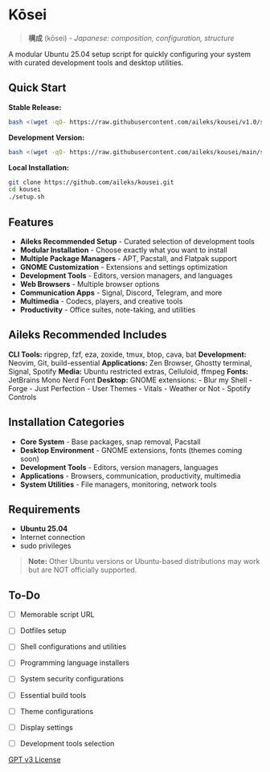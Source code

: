 # Kōsei

> **構成** (kōsei) - *Japanese: composition, configuration, structure*

A modular Ubuntu 25.04 setup script for quickly configuring your system with curated development tools and desktop utilities.

## Quick Start

**Stable Release:**
```bash
bash <(wget -qO- https://raw.githubusercontent.com/aileks/kousei/v1.0/setup.sh)
```

**Development Version:**
```bash
bash <(wget -qO- https://raw.githubusercontent.com/aileks/kousei/main/setup.sh)
```

**Local Installation:**
```bash
git clone https://github.com/aileks/kousei.git
cd kousei
./setup.sh
```

## Features

- **Aileks Recommended Setup** - Curated selection of development tools
- **Modular Installation** - Choose exactly what you want to install
- **Multiple Package Managers** - APT, Pacstall, and Flatpak support
- **GNOME Customization** - Extensions and settings optimization
- **Development Tools** - Editors, version managers, and languages
- **Web Browsers** - Multiple browser options
- **Communication Apps** - Signal, Discord, Telegram, and more
- **Multimedia** - Codecs, players, and creative tools
- **Productivity** - Office suites, note-taking, and utilities

## Aileks Recommended Includes

**CLI Tools:** ripgrep, fzf, eza, zoxide, tmux, btop, cava, bat
**Development:** Neovim, Git, build-essential
**Applications:** Zen Browser, Ghostty terminal, Signal, Spotify
**Media:** Ubuntu restricted extras, Celluloid, ffmpeg
**Fonts:** JetBrains Mono Nerd Font 
**Desktop:** GNOME extensions:
    - Blur my Shell
    - Forge
    - Just Perfection
    - User Themes
    - Vitals
    - Weather or Not
    - Spotify Controls

## Installation Categories

- **Core System** - Base packages, snap removal, Pacstall
- **Desktop Environment** - GNOME extensions, fonts (themes coming soon)
- **Development Tools** - Editors, version managers, languages
- **Applications** - Browsers, communication, productivity, multimedia
- **System Utilities** - File managers, monitoring, network tools

## Requirements

- **Ubuntu 25.04**
- Internet connection
- sudo privileges

> **Note:** Other Ubuntu versions or Ubuntu-based distributions may work but are NOT officially supported.

## To-Do

- [ ] Memorable script URL
- [ ] Dotfiles setup
- [ ] Shell configurations and utilities
- [ ] Programming language installers
- [ ] System security configurations
- [ ] Essential build tools
- [ ] Theme configurations
- [ ] Display settings
- [ ] Development tools selection


[GPT v3 License](LICENSE)

